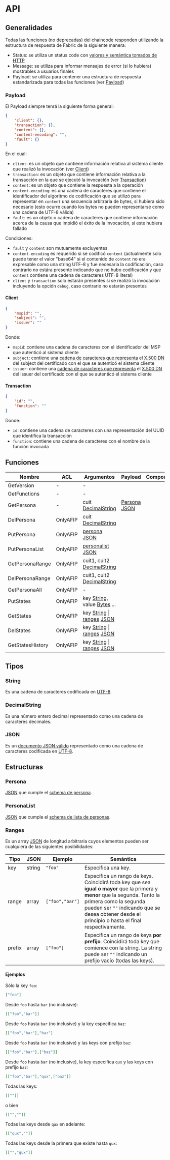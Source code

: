 # API

## Generalidades

Todas las funciones (no deprecadas) del chaincode responden utilizando la estructura de respuesta de Fabric de la siguiente manera:

- Status: se utiliza un status code con [valores y semántica tomados de HTTP](https://en.wikipedia.org/wiki/List_of_HTTP_status_codes)
- Message: se utiliza para informar mensajes de error (si lo hubiera) mostrables a usuarios finales
- Payload: se utiliza para contener una estructura de respuesta estandarizada para todas las funciones (ver [Payload](#payload))

### Payload

El Payload siempre tenrá la siguiente forma general:

```json
{
    "client": {},
    "transaction": {},
    "content": {},
    "content-encoding": "",
    "fault": {}
}
```

En el cual:

- `client`: es un objeto que contiene información relativa al sistema cliente que realizó la invocación (ver [Client](#client))
- `transaction`: es un objeto que contiene información relativa a la transacción en la que se ejecutó la invocación (ver [Transaction](#transaction))
- `content`: es un objeto que contiene la respuesta a la operación
- `content-encoding`: es una cadena de caracteres que contiene el identificador del algoritmo de codificación que se utilizó para representar en `content` una secuencia arbitraria de bytes, si hubiera sido necesario (esto ocurre cuando los bytes no pueden representarse como una cadena de UTF-8 válida)
- `fault`: es un objeto o cadena de caracteres que contiene información acerca de la causa que impidió el éxito de la invocación, si este hubiera fallado

Condiciones:

- `fault` y `content` son mutuamente excluyentes
- `content-encoding` es requerido si se codificó `content` (actualmente solo puede tener el valor "base64" si el contenido de `content` no era expresable como una string UTF-8 y fue necesaria la codificación, caso contrario no estára presente indicando que no hubo codificación y que `content` contiene una cadena de caracteres UTF-8 literal)
- `client` y `transaction` solo estarán presentes si se realizó la invocación incluyendo la opción `debug`, caso contrario no estarán presentes

#### Client

```json
{
    "mspid": "",
    "subject": "",
    "issuer": ""
}
```

Donde:

- `mspid`: contiene una cadena de caracteres con el identificador del MSP que autenticó al sistema cliente
- `subject`: contiene una [cadena de caracteres que representa](https://tools.ietf.org/html/rfc1779) el [X.500 DN](https://ldapwiki.com/wiki/Distinguished%20Names) del subject del certificado con el que se autenticó el sistema cliente
- `issuer`: contiene una [cadena de caracteres que representa](https://tools.ietf.org/html/rfc1779) el [X.500 DN](https://ldapwiki.com/wiki/Distinguished%20Names) del issuer del certificado con el que se autenticó el sistema cliente

#### Transaction

```json
{
    "id": "",
    "function": ""
}
```

Donde:

- `id`: contiene una cadena de caracteres con una representación del UUID que identifica la transacción
- `function`: contiene una cadena de caracteres con el nombre de la función invocada

## Funciones

| Nombre           | ACL      | Argumentos                                               | Payload                           | Comportamiento |
| ---------------- | -------- | -------------------------------------------------------- | --------------------------------- | -------------- |
| GetVersion       | -        | -                                                        |                                   |                |
| GetFunctions     | -        | -                                                        |                                   |                |
| GetPersona       | -        | cuit [DecimalString](#decimalstring)                     | [Persona](#persona) [JSON](#json) |                |
| DelPersona       | OnlyAFIP | cuit [DecimalString](#decimalstring)                     |                                   |                |
| PutPersona       | OnlyAFIP | [persona](#persona) [JSON](#json)                        |                                   |                |
| PutPersonaList   | OnlyAFIP | [personalist](#personalist) [JSON](#json)                |                                   |                |
| GetPersonaRange  | OnlyAFIP | cuit1, cuit2 [DecimalString](#decimalstring)             |                                   |                |
| DelPersonaRange  | OnlyAFIP | cuit1, cuit2 [DecimalString](#decimalstring)             |                                   |                |
| GetPersonaAll    | OnlyAFIP | -                                                        |                                   |                |
| PutStates        | OnlyAFIP | key [String](#string), value [Bytes](#bytes) ...         |                                   |                |
| GetStates        | OnlyAFIP | key [String](#string) \| [ranges](#ranges) [JSON](#json) |                                   |                |
| DelStates        | OnlyAFIP | key [String](#string) \| [ranges](#ranges) [JSON](#json) |                                   |                |
| GetStatesHistory | OnlyAFIP | key [String](#string) \| [ranges](#ranges) [JSON](#json) |                                   |                |

## Tipos

### String

Es una cadena de caracteres codificada en [UTF-8](https://en.wikipedia.org/wiki/UTF-8).

### DecimalString

Es una número entero decimal representado como una cadena de caracteres decimales.

### JSON

Es un [documento JSON válido](https://json.org) representado como una cadena de caracteres codificada en [UTF-8](https://en.wikipedia.org/wiki/UTF-8).

## Estructuras

### Persona

[JSON](#json) que cumple el [schema de persona](https://github.com/padfed/padfed-validator/blob/master/doc/schemas/persona.json).

### PersonaList

[JSON](#json) que cumple el [schema de lista de personas](https://github.com/padfed/padfed-validator/blob/master/doc/schemas/persona-list.json).

### Ranges

Es un array [JSON](https://json.org) de longitud arbitraria cuyos elementos pueden ser cualquiera de las siguientes posibilidades:

| Tipo   | JSON   | Ejemplo         | Semántica                                                                                                                                                                                                                                                  |
| ------ | ------ | --------------- | ---------------------------------------------------------------------------------------------------------------------------------------------------------------------------------------------------------------------------------------------------------- |
| key    | string | `"foo"`         | Especifica una key.                                                                                                                                                                                                                                        |
| range  | array  | `["foo","bar"]` | Especifica un rango de keys. Coincidirá toda key que sea **igual o mayor** que la primera y **menor** que la segunda. Tanto la primera como la segunda pueden ser `""` indicando que se desea obtener desde el principio o hasta el final respectivamente. |
| prefix | array  | `["foo"]`       | Especifica un rango de keys **por prefijo**. Coincidirá toda key que comience con la string. La string puede ser `""` indicando un prefijo vacío (todas las keys).                                                                                         |

#### Ejemplos

Sólo la key `foo`:

```json
["foo"]
```

Desde `foo` hasta `bar` (no inclusive):

```json
[["foo","bar"]]
```

Desde `foo` hasta `bar` (no inclusive) y la key específica `baz`:

```json
[["foo","bar"],"baz"]
```

Desde `foo` hasta `bar` (no inclusive) y las keys con prefijo `baz`:

```json
[["foo","bar"],["baz"]]
```

Desde `foo` hasta `bar` (no inclusive), la key específica `qux` y las keys con prefijo `baz`:

```json
[["foo","bar"],"qux",["baz"]]
```

Todas las keys:

```json
[[""]]
```

o bien

```json
[["",""]]
```

Todas las keys desde `qux` en adelante:

```json
[["qux",""]]
```

Todas las keys desde la primera que existe hasta `qux`:

```json
[["","qux"]]
```

